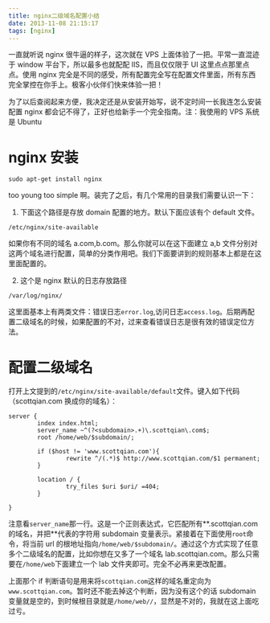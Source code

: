 ```yaml
---
title: nginx二级域名配置小结
date: 2013-11-08 21:15:17
tags: [nginx]
---
```


一直就听说 nginx 很牛逼的样子，这次就在 VPS 上面体验了一把。平常一直混迹于 window 平台下，所以最多也就配配 IIS，而且仅仅限于 UI 这里点点那里点点。使用 nginx 完全是不同的感受，所有配置完全写在配置文件里面，所有东西完全掌控在你手上。极客小伙伴们快来体验一把！

为了以后查阅起来方便，我决定还是从安装开始写，说不定时间一长我连怎么安装配置 nginx 都会记不得了，正好也给新手一个完全指南。注：我使用的 VPS 系统是 Ubuntu

# nginx 安装

```
sudo apt-get install nginx
```

too young too simple 啊。装完了之后，有几个常用的目录我们需要认识一下：

1. 下面这个路径是存放 domain 配置的地方。默认下面应该有个 default 文件。

```
/etc/nginx/site-available
```

如果你有不同的域名 a.com,b.com。那么你就可以在这下面建立 a,b 文件分别对这两个域名进行配置，简单的分类作用吧。我们下面要讲到的规则基本上都是在这里面配置的。

2. 这个是 nginx 默认的日志存放路径

```
/var/log/nginx/
```

这里面基本上有两类文件：错误日志`error.log`,访问日志`access.log`。后期再配置二级域名的时候，如果配置的不对，过来查看错误日志是很有效的错误定位方法。

# 配置二级域名

打开上文提到的`/etc/nginx/site-available/default`文件。键入如下代码（scottqian.com 换成你的域名）：

```
server {
        index index.html;
        server_name ~^(?<subdomain>.+)\.scottqian\.com$;
        root /home/web/$subdomain/;

        if ($host != 'www.scottqian.com'){
                rewrite ^/(.*)$ http://www.scottqian.com/$1 permanent;
        }

        location / {
                try_files $uri $uri/ =404;
        }

}

```

注意看`server_name`那一行。这是一个正则表达式，它匹配所有**.scottqian.com 的域名，并把**代表的字符用 subdomain 变量表示。紧接着在下面使用`root`命令，将当前 url 的根地址指向`/home/web/$subdomain/`。通过这个方式实现了任意多个二级域名的配置，比如你想在又多了一个域名 lab.scottqian.com。那么只需要在`/home/web`下面建立一个 lab 文件夹即可。完全不必再来更改配置。

上面那个 if 判断语句是用来将`scottqian.com`这样的域名重定向为`www.scottqian.com`。暂时还不能去掉这个判断，因为没有这个的话 subdomain 变量就是空的，到时候根目录就是`/home/web//`，显然是不对的，我就在这上面吃过亏。
